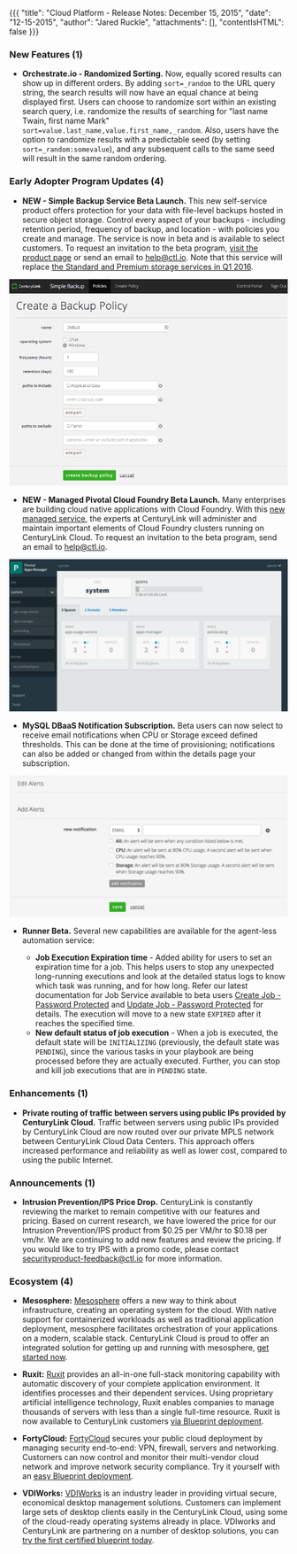 {{{
"title": "Cloud Platform - Release Notes: December 15, 2015",
"date": "12-15-2015",
"author": "Jared Ruckle",
"attachments": [],
"contentIsHTML": false
}}}

### New Features (1)

* __Orchestrate.io - Randomized Sorting.__ Now, equally scored results can show up in different orders. By adding `sort=_random` to the URL query string, the search results will now have an equal chance at being displayed first. Users can choose to randomize sort within an existing search query, i.e. randomize the results of searching for "last name Twain, first name Mark" `sort=value.last_name,value.first_name,_random`. Also, users have the option to randomize results with a predictable seed (by setting `sort=_random:somevalue`), and any subsequent calls to the same seed will result in the same random ordering.

### Early Adopter Program Updates (4)

* __NEW - Simple Backup Service Beta Launch.__ This new self-service product offers protection for your data with file-level backups hosted in secure object storage. Control every aspect of your backups - including retention period, frequency of backup, and location - with policies you create and manage. The service is now in beta and is available to select customers. To request an invitation to the beta program, [visit the product page](https://www.ctl.io/simple-backup-service/) or send an email to [help@ctl.io](mailto:help@ctl.io). Note that this service will replace [the Standard and Premium storage services in Q1 2016](https://www.ctl.io/knowledge-base/support/backup-service-changes-faq/).

![Simple Backup Service Policy](../images/2015-12-15_simplebackup.png)

* __NEW - Managed Pivotal Cloud Foundry Beta Launch.__ Many enterprises are building cloud native applications with Cloud Foundry. With this [new managed service](https://www.ctl.io/managed-services/pivotal-cloud-foundry/), the experts at CenturyLink will administer and maintain important elements of Cloud Foundry clusters running on CenturyLink Cloud. To request an invitation to the beta program, send an email to [help@ctl.io](mailto:help@ctl.io).

![Cloud Foundry AppManager](../images/2015-12-15_managedpcf.png)

* __MySQL DBaaS Notification Subscription.__ Beta users can now select to receive email notifications when CPU or Storage exceed defined thresholds. This can be done at the time of provisioning; notifications can also be added or changed from within the details page your subscription.

![MySQL Notifications](../images/2015-12-15_mysql.png)

* __Runner Beta.__ Several new capabilities are available for the agent-less automation service:

  * **Job Execution Expiration time** - Added ability for users to set an expiration time for a job. This helps users to stop any unexpected long-running executions and look at the detailed status logs to know which task was running, and for how long. Refer our latest documentation for Job Service available to beta users [Create Job - Password Protected](http://info.runner.ctl.io/job-service/#createJob) and [Update Job - Password Protected](http://info.runner.ctl.io/job-service/#updateJob) for details. The execution will move to a new state `EXPIRED` after it reaches the specified time.
  * **New default status of job execution** - When a job is executed, the default state will be `INITIALIZING` (previously, the default state was `PENDING`), since the various tasks in your playbook are being processed before they are actually executed. Further, you can stop and kill job executions that are in `PENDING` state.

### Enhancements (1)

* __Private routing of traffic between servers using public IPs provided by CenturyLink Cloud.__ Traffic between servers using public IPs provided by CenturyLink Cloud are now routed over our private MPLS network between CenturyLink Cloud Data Centers. This approach offers increased performance and reliability as well as lower cost, compared to using the public Internet.

### Announcements (1)

* __Intrusion Prevention/IPS Price Drop.__ CenturyLink is constantly reviewing the market to remain competitive with our features and pricing. Based on current research, we have lowered the price for our Intrusion Prevention/IPS product from $0.25 per VM/hr to $0.18 per vm/hr. We are continuing to add new features and review the pricing. If you would like to try IPS with a promo code, please contact [securityproduct-feedback@ctl.io](mailto:securityproduct-feedback@ctl.io) for more information.

### Ecosystem (4)

* __Mesosphere:__ [Mesosphere](https://mesosphere.com/) offers a new way to think about infrastructure, creating an operating system for the cloud. With native support for containerized workloads as well as traditional application deployment, mesosphere facilitates orchestration of your applications on a modern, scalable stack. CenturyLink Cloud is proud to offer an integrated solution for getting up and running with mesosphere, [get started now](https://www.ctl.io/knowledge-base/ecosystem-partners/marketplace-guides/getting-started-with-mesosphere-blueprint/).

* __Ruxit:__ [Ruxit](https://ruxit.com/) provides an all-in-one full-stack monitoring capability with automatic discovery of your complete application environment. It identifies processes and their dependent services. Using proprietary artificial intelligence technology, Ruxit enables companies to manage thousands of servers with less than a single full-time resource.  Ruxit is now available to CenturyLink customers [via Blueprint deployment](https://www.ctl.io/knowledge-base/ecosystem-partners/marketplace-guides/getting-started-with-ruxit-blueprint/).

* __FortyCloud:__ [FortyCloud](http://www.fortycloud.com) secures your public cloud deployment by managing security end-to-end: VPN, firewall, servers and networking. Customers can now control and monitor their multi-vendor cloud network and improve network security compliance.  Try it yourself with an [easy Blueprint deployment](https://www.ctl.io/knowledge-base/ecosystem-partners/marketplace-guides/getting-started-with-fortycloud-appliance/).

* __VDIWorks:__ [VDIWorks](http://www.vdiworks.com) is an industry leader in providing virtual secure, economical desktop management solutions.  Customers can implement large sets of desktop clients easily in the CenturyLink Cloud, using some of the cloud-ready operating systems already in place. VDIworks and CenturyLink are partnering on a number of desktop solutions, you can [try the first certified blueprint today](https://www.ctl.io/knowledge-base/ecosystem-partners/marketplace-guides/getting-started-with-vdiworks-console/).
